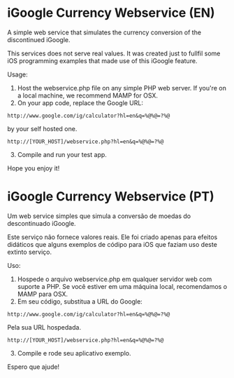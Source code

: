 iGoogle Currency Webservice (EN)
================================

A simple web service that simulates the currency conversion of the discontinued iGoogle.

This services does not serve real values. It was created just to fullfil some iOS programming examples that made use of this iGoogle feature.

Usage:

1. Host the webservice.php file on any simple PHP web server. If you're on a local machine, we recommend MAMP for OSX.
2. On your app code, replace the Google URL:
```
http://www.google.com/ig/calculator?hl=en&q=%@%@=?%@
```
by your self hosted one.
```
http://[YOUR_HOST]/webservice.php?hl=en&q=%@%@=?%@ 
```
3. Compile and run your test app.

Hope you enjoy it!


iGoogle Currency Webservice (PT)
================================

Um web service simples que simula a conversão de moedas do descontinuado iGoogle.

Este serviço não fornece valores reais. Ele foi criado apenas para efeitos didáticos que alguns exemplos de códipo para iOS que faziam uso deste extinto serviço.

Uso:

1. Hospede o arquivo webservice.php em qualquer servidor web com suporte a PHP. Se você estiver em uma máquina local, recomendamos o MAMP para OSX.
2. Em seu código, substitua a URL do Google:
```
http://www.google.com/ig/calculator?hl=en&q=%@%@=?%@
```
Pela sua URL hospedada.
```
http://[YOUR_HOST]/webservice.php?hl=en&q=%@%@=?%@ 
```
3. Compile e rode seu aplicativo exemplo.

Espero que ajude!
